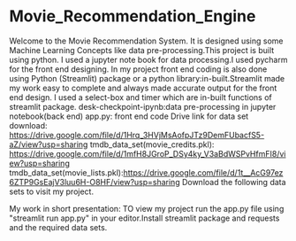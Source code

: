 # Movie_Recommendation_Engine
Welcome to the Movie Recommendation System. It is designed using some Machine Learning Concepts like data pre-processing.This project is built using python. I used a jupyter note book for data processing.I used pycharm for the front end designing. In my project front end coding is also done using Python (Streamlit) package or a python library:in-built.Streamlit made my work easy to complete and always made accurate output for the front end design. I used a select-box and timer which are in-built functions of streamlit package.
desk-checkpoint-ipynb:data pre-processing in jupyter notebook(back end)
app.py: front end code
Drive link for data set download: https://drive.google.com/file/d/1Hrq_3HVjMsAofpJTz9DemFUbacfS5-aZ/view?usp=sharing 
tmdb_data_set(movie_credits.pkl): https://drive.google.com/file/d/1mfH8JGroP_DSy4ky_V3aBdWSPvHfmFI8/view?usp=sharing tmdb_data_set(movie_lists.pkl):https://drive.google.com/file/d/1t__AcG97ez6ZTP9GsEajV3luu6H-O8HF/view?usp=sharing 
Download the following data sets to visit my project.

My work in short presentation:
TO view my project run the app.py file using "streamlit run app.py" in your editor.Install streamlit package and requests and the required data sets.
